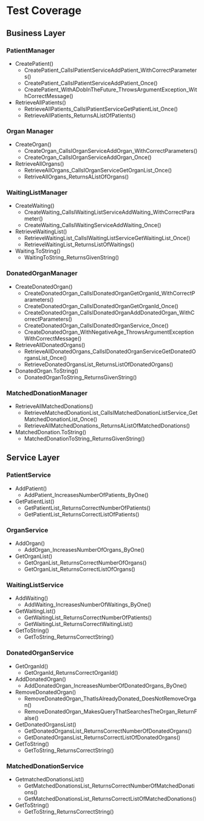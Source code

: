 # Test Coverage

## Business Layer

### PatientManager 

+ CreatePatient()
  + CreatePatient_CallsIPatientServiceAddPatient_WithCorrectParameters()
  + CreatePatient_CallsIPatientServiceAddPatient_Once()
  + CreatePatient_WithADobInTheFuture_ThrowsArgumentException_WithCorrectMessage()
+ RetrieveAllPatients()
  + RetrieveAllPatients_CallsIPatientServiceGetPatientList_Once()
  + RetrieveAllPatients_ReturnsAListOfPatients()

### Organ Manager

+ CreateOrgan()
  + CreateOrgan_CallsIOrganServiceAddOrgan_WithCorrectParameters()
  + CreateOrgan_CallsIOrganServiceAddOrgan_Once()
+ RetrieveAllOrgans()
  + RetrieveAllOrgans_CallsIOrganServiceGetOrganList_Once()
  + RetriveAllOrgans_ReturnsAListOfOrgans()

### WaitingListManager

+ CreateWaiting()
  + CreateWaiting_CallsIWaitingListServiceAddWaiting_WithCorrectParameter()
  + CreateWaiting_CallsIWaitingServiceAddWaiting_Once()
+ RetrieveWaitingList()
  + RetrieveWaitingList_CallsIWaitingListServiceGetWaitingList_Once()
  + RetrieveWaitingList_ReturnsListOfWaitings()
+ Waiting.ToString()
  + WaitingToString_ReturnsGivenString()

### DonatedOrganManager

+ CreateDonatedOrgan()
  + CreateDonatedOrgan_CallsIDonatedOrganGetOrganId_WithCorrectParameters()
  + CreateDonatedOrgan_CallsIDonatedOrganGetOrganId_Once()
  + CreateDonatedOrgan_CallsIDonatedOrganAddDonatedOrgan_WithCorrectParameters()
  + CreateDonatedOrgan_CallsIDonatedOrganService_Once()
  + CreateDonatedOrgan_WithNegativeAge_ThrowsArgumentExceptionWithCorrectMessage()
+ RetrieveAllDonatedOrgans()
  + RetrieveAllDonatedOrgans_CallsIDonatedOrganServiceGetDonatedOrgansList_Once()
  + RetrieveDonatedOrgansList_ReturnsListOfDonatedOrgans()
+ DonatedOrgan.ToString()
  + DonatedOrganToString_ReturnsGivenString()

### MatchedDonationManager

+ RetrieveAllMatchedDonations()
  + RetrieveMatchedDonationList_CallsIMatchedDonationListService_GetMatchedDonationList_Once()
  + RetrieveAllMatchedDonations_ReturnsAListOfMatchedDonations()
+ MatchedDonation.ToString()
  + MatchedDonationToString_ReturnsGivenString()

## Service Layer

### PatientService

+ AddPatient()
  + AddPatient_IncreasesNumberOfPatients_ByOne()
+ GetPatientList()
  + GetPatientList_ReturnsCorrectNumberOfPatients()
  + GetPatientList_ReturnsCorrectListOfPatients()

### OrganService

+ AddOrgan()
  + AddOrgan_IncreasesNumberOfOrgans_ByOne()
+ GetOrganList()
  + GetOrganList_ReturnsCorrectNumberOfOrgans()
  + GetOrganList_ReturnsCorrectListOfOrgans()

### WaitingListService

+ AddWaiting()
  + AddWaiting_IncreasesNumberOfWaitings_ByOne()
+ GetWaitingList()
  + GetWaitingList_ReturnsCorrectNumberOfPatients()
  + GetWaitingList_ReturnsCorrectWaitingList()
+ GetToString()
  + GetToString_ReturnsCorrectString()

### DonatedOrganService

+ GetOrganId()
  + GetOrganId_ReturnsCorrectOrganId()
+ AddDonatedOrgan()
  + AddDonatedOrgan_IncreasesNumberOfDonatedOrgans_ByOne()
+ RemoveDonatedOrgan()
  + RemoveDonatedOrgan_ThatIsAlreadyDonated_DoesNotRemoveOrgan()
  + RemoveDonatedOrgan_MakesQueryThatSearchesTheOrgan_ReturnFalse()
+ GetDonatedOrgansList()
  + GetDonatedOrgansList_ReturnsCorrectNumberOfDonatedOrgans()
  + GetDonatedOrgansList_ReturnsCorrectListOfDonatedOrgans()
+ GetToString()
  + GetToString_ReturnsCorrectString()

### MatchedDonationService

+ GetmatchedDonationsList()
  + GetMatchedDonationsList_ReturnsCorrectNumberOfMatchedDonations()
  + GetMatchedDonationsList_ReturnsCorrectListOfMatchedDonations()
+ GetToString()
  + GetToString_ReturnsCorrectString()